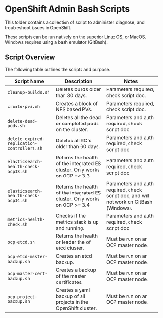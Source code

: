 # OpenShift Admin Bash Scripts

This folder contains a collection of script to administer, diagnose, and troubleshoot issues in OpenShift.

These scripts can be run natively on the superior Linux OS, or MacOS.  Windows requires using a bash emulator (GitBash).

## Script Overview

The following table outlines the scripts and purpose.

Script Name | Description | Notes
--- | --- | ---
`cleanup-builds.sh` | Deletes builds older than 30 days. | Parameters required, check script doc.
`create-pvs.sh` | Creates a block of NFS based PVs. | Parameters required, check script doc.
`delete-dead-pods.sh` | Deletes all the dead or completed pods on the cluster. | Parameters and auth required, check script doc.
`delete-expired-replication-controllers.sh` | Deletes all RC's older than 60 days. | Parameters and auth required, check script doc.
`elasticsearch-health-check-ocp33.sh` | Returns the health of the integrated ES cluster. Only works on OCP =< 3.3  | Parameters and auth required, check script doc.
`elasticsearch-health-check-ocp34.sh` | Returns the health of the integrated ES cluster. Only works on OCP >= 3.4  | Parameters and auth required, check script doc, and will not work on GitBash (Windows).
`metrics-health-check.sh` | Checks if the metrics stack is up and running. | Parameters and auth required, check script doc.
`ocp-etcd.sh` | Returns the health or leader the of etcd cluster. | Must be run on an OCP master node.
`ocp-etcd-master-backup.sh` | Creates an etcd backup. | Must be run on an OCP master node.
`ocp-master-cert-backup.sh` | Creates a backup of the master certificates. | Must be run on an OCP master node.
`ocp-project-backup.sh` | Creates a yaml backup of all projects in the OpenShift cluster. | Must be run on an OCP master node.
